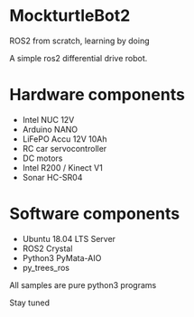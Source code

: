 # MockturtleBot2
ROS2 from scratch, learning by doing

A simple ros2 differential drive robot.

Hardware components
===================
- Intel NUC 12V
- Arduino NANO 
- LiFePO Accu 12V 10Ah
- RC car servocontroller
- DC motors
- Intel R200 / Kinect V1
- Sonar HC-SR04

Software components
===================
- Ubuntu 18.04 LTS Server
- ROS2 Crystal
- Python3 PyMata-AIO
- py_trees_ros

All samples are pure python3 programs

Stay tuned
